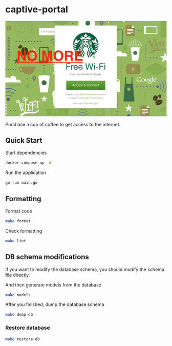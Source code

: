 # captive-portal
![logo](images/starbucks.png)

Purchase a cup of coffee to get access to the internet.

## Quick Start
Start dependencies
```bash
docker-compose up -d
```

Run the application
```bash
go run main.go
```

## Formatting
Format code
```bash
make format
```
Check formatting
```bash
make lint
```

## DB schema modifications
If you want to modify the database schema, you should modify the schema file directly. 

And then generate models from the database
```bash
make models
```
After you finished, dump the database schema
```bash
make dump-db
```

### Restore database
```bash
make restore-db
```
